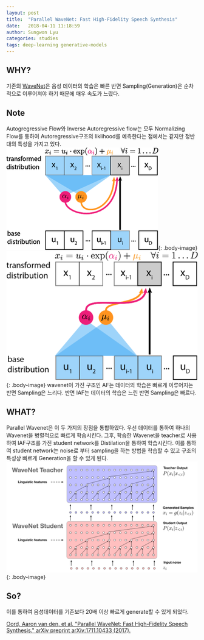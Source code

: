 ```yaml
---
layout: post
title:  "Parallel WaveNet: Fast High-Fidelity Speech Synthesis"
date:   2018-04-11 11:18:59
author: Sungwon Lyu
categories: studies
tags: deep-learning generative-models
---
```

## WHY? 
기존의 [WaveNet](https://lyusungwon.github.io/dl/2018/03/22/wavenet.html)은 음성 데이터의 학습은 빠른 반면 Sampling(Generation)은 순차적으로 이루어져야 하기 때문에 매우 속도가 느렸다. 

## Note
Autogregressive Flow와 Inverse Autoregressive flow는 모두 Normalizing Flow를 통하여 Autoregressive구조의 liklihood를 예측한다는 점에서는 같지만 정반대의 특성을 가지고 있다. 
![image](/assets/images/pwavenet1.png){: .body-image}
![image](/assets/images/pwavenet2.png){: .body-image}
wavenet이 가진 구조인 AF는 데이터의 학습은 빠르게 이루어지는 반면 Sampling은 느리다. 반면 IAF는 데이터의 학습은 느린 반면 Sampling은 빠르다. 

## WHAT?
Parallel Wavenet은 이 두 가지의 장점을 통합하였다. 우선 데이터를 통하여 하나의 Wavenet을 병렬적으로 빠르게 학습시킨다. 그후, 학습한 Wavenet을 teacher로 사용하여 IAF구조를 가진 student network를  Distilation을 통하여 학습시킨다. 이를 통하여 student network는 noise로 부터 sampling을 하는 방법을 학습할 수 있고 구조의 특성상 빠르게 Generation을 할 수 있게 된다. 
![image](/assets/images/pwavenet3.png){: .body-image}

## So?
이를 통하여 음성데이터를 기존보다 20배 이상 빠르게 generate할 수 있게 되었다. 

[Oord, Aaron van den, et al. "Parallel WaveNet: Fast High-Fidelity Speech Synthesis." arXiv preprint arXiv:1711.10433 (2017).](https://arxiv.org/abs/1711.10433)
